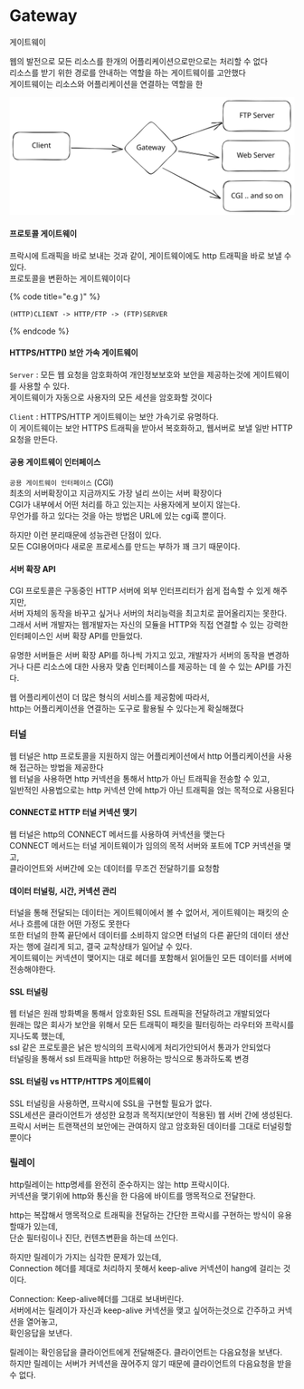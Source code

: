 # Gateway

게이트웨이

웹의 발전으로 모든 리소스를 한개의 어플리케이션으로만으로는 처리할 수 없다\
리소스를 받기 위한 경로를 안내하는 역할을 하는 게이트웨이를 고안했다\
게이트웨이는 리소스와 어플리케이션을 연결하는 역할을 한

<img src="../../.gitbook/assets/file.excalidraw (1).svg" alt="" class="gitbook-drawing">

#### 프로토콜 게이트웨이

프락시에 트래픽을 바로 보내는 것과 같이, 게이트웨이에도 http 트래픽을 바로 보낼 수 있다.\
프로토콜을 변환하는 게이트웨이이다

{% code title="e.g )" %}
```
(HTTP)CLIENT -> HTTP/FTP -> (FTP)SERVER
```
{% endcode %}

#### HTTPS/HTTP() 보안 가속 게이트웨이

`Server` :  모든 웹 요청을 암호화하여 개인정보보호와 보안을 제공하는것에 게이트웨이를 사용할 수 있다.\
게이트웨이가 자동으로 사용자의 모든 세션을 암호화할 것이다

`Client` : HTTPS/HTTP 게이트웨이는 보안 가속기로 유명하다.\
이 게이트웨이는 보안 HTTPS 트래픽을 받아서 복호화하고, 웹서버로 보낼 일반 HTTP 요청을 만든다.

#### 공용 게이트웨이 인터페이스

`공용 게이트웨이 인터페이스` (CGI) \
최초의 서버확장이고 지금까지도 가장 널리 쓰이는 서버 확장이다\
CGI가 내부에서 어떤 처리를 하고 있는지는 사용자에게 보이지 않는다.\
무언가를 하고 있다는 것을 아는 방법은 URL에 있는 cgi훅 뿐이다.

하지만 이런 분리때문에 성능관련 단점이 있다.\
모든 CGI용어마다 새로운 프로세스를 만드는 부하가 꽤 크기 때문이다.&#x20;

#### 서버 확장 API

CGI 프로토콜은 구동중인 HTTP 서버에 외부 인터프리터가 쉽게 접속할 수 있게 해주지만,\
서버 자체의 동작을 바꾸고 싶거나 서버의 처리능력을 최고치로 끌어올리지는 못한다.\
그래서 서버 개발자는 웹개발자는 자신의 모듈을 HTTP와 직접 연결할 수 있는 강력한 인터페이스인 서버 확장 API를 만들었다.

유명한 서버들은 서버 확장 API를 하나씩 가지고 있고, 개발자가 서버의 동작을 변경하거나 다른 리소스에 대한 사용자 맞춤 인터페이스를 제공하는 데 쓸 수 있는 API를 가진다.

웹 어플리케이션이 더 많은 형식의 서비스를 제공함에 따라서, \
http는 어플리케이션을 연결하는 도구로 활용될 수 있다는게 확실해졌다

### 터널

웹 터널은 http 프로토콜을 지원하지 않는 어플리케이션에서 http 어플리케이션을 사용해 접근하는 방법을 제공한다\
웹 터널을 사용하면 http 커넥션을 통해서 http가 아닌 트래픽을 전송할 수 있고,\
일반적인 사용법으로는 http 커넥션 안에 http가 아닌 트래픽을 얹는 목적으로 사용된다

#### CONNECT로 HTTP 터널 커넥션 맺기

웹 터널은 http의 CONNECT 메서드를 사용하여 커넥션을 맺는다\
CONNECT 메서드는 터널 게이트웨이가 임의의 목적 서버와 포트에 TCP 커넥션을 맺고,\
클라이언트와 서버간에 오는 데이터를 무조건 전달하기를 요청함

#### 데이터 터널링, 시간, 커넥션 관리

터널을 통해 전달되는 데이터는 게이트웨이에서 볼 수 없어서, 게이트웨이는 패킷의 순서나 흐름에 대한 어떤 가정도 못한다 \
또한 터널의 한쪽 끝단에서 데이터를 소비하지 않으면 터널의 다른 끝단의 데이터 생산자는 행에 걸리게 되고, 결국 교착상태가 일어날 수 있다.\
게이트웨이는 커넥션이 맺어지는 대로 헤더를 포함해서 읽어들인 모든 데이터를 서버에 전송해야한다.

#### SSL 터널링

웹 터널은 원래 방화벽을 통해서 암호화된 SSL 트래픽을 전달하려고 개발되었다\
원래는 많은 회사가 보안을 위해서 모든 트래픽이 패킷을 필터링하는 라우터와 프락시를 지나도록 했는데,\
ssl 같은 프로토콜은 낡은 방식의의 프락시에게 처리가안되어서 통과가 안되었다\
터널링을 통해서 ssl 트래픽을 http만 허용하는 방식으로 통과하도록 변경

#### SSL 터널링 vs HTTP/HTTPS 게이트웨이

SSL 터널링을 사용하면, 프락시에 SSL을 구현할 필요가 없다. \
SSL세션은 클라이언트가 생성한 요청과 목적지(보안이 적용된) 웹 서버 간에 생성된다. \
프락시 서버는 트랜잭션의 보안에는 관여하지 않고 암호화된 데이터를 그대로 터널링할 뿐이다

### 릴레이

http릴레이는 http명세를 완전히 준수하지는 않는 http 프락시이다.\
커넥션을 맺기위에 http와 통신을 한 다음에 바이트를 맹목적으로 전달한다.

http는 복잡해서  맹목적으로 트래픽을 전달하는 간단한 프락시를 구현하는 방식이 유용할때가 있는데,\
단순 필터링이나 진단, 컨텐츠변환을 하는데 쓰인다.&#x20;

하지만 릴레이가 가지는 심각한 문제가 있는데,\
Connection 헤더를 제대로 처리하지 못해서 keep-alive 커넥션이 hang에 걸리는 것이다.

Connection: Keep-alive헤더를 그대로 보내버린다.\
서버에서는 릴레이가 자신과 keep-alive 커넥션을 맺고 싶어하는것으로 간주하고 커넥션을 열어놓고, \
확인응답을 보낸다.

릴레이는 확인응답을 클라이언트에게 전달해준다. 클라이언트는 다음요청을 보낸다.\
하지만 릴레이는 서버가 커넥션을 끊어주지 않기 때문에 클라이언트의 다음요청을 받을 수 없다.
